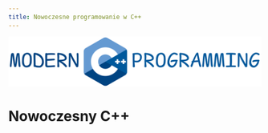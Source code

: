 ```yaml
---
title: Nowoczesne programowanie w C++
---
```


![Modern C++ Programming](./images/modern-cpp-cover.png)

# Nowoczesny C++

```{tableofcontents}
```